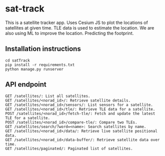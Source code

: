 # sat-track
This is a satellite tracker app. Uses Cesium JS to plot the locations of satellites at given time. TLE data is used to estimate the location.
We are also using ML to improve the location.
Predicting the footprint.

## Installation instructions

```commandline
cd satTrack
pip install -r requirements.txt
python manage.py runserver
```

## API endpoint
```
GET /satellites/: List all satellites.
GET /satellites/<norad_id>/: Retrieve satellite details.
GET /satellites/<norad_id>/sensors/: List sensors for a satellite.
GET /satellites/<norad_id>/tle/: Retrieve TLE data for a satellite.
POST /satellites/<norad_id>/fetch-tle/: Fetch and update the latest TLE for a satellite.
POST /satellites/<norad_id>/compare-tle/: Compare two TLEs.
GET /satellites/search/?word=<name>: Search satellites by name.
GET /satellites/<norad_id>/data/: Retrieve live satellite positional data.
GET /satellites/<norad_id>/data-buffer/: Retrieve satellite data over time.
GET /satellites/paginated/: Paginated list of satellites.
```
